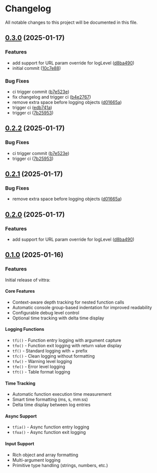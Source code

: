 # Changelog

All notable changes to this project will be documented in this file.

## [0.3.0](https://github.com/cascading-jox/vittra/compare/v0.2.2...v0.3.0) (2025-01-17)


### Features

* add support for URL param override for logLevel ([d8ba490](https://github.com/cascading-jox/vittra/commit/d8ba490d225c5d9978142a95da6266da0b404bc7))
* initial commit ([10c7e88](https://github.com/cascading-jox/vittra/commit/10c7e88b7ba62297ec9b5bf4114fd8f127bb2282))


### Bug Fixes

* ci trigger commit ([b7e523e](https://github.com/cascading-jox/vittra/commit/b7e523e8d99a84f8a46628ec148aef0fdedf9fc9))
* fix changelog and trigger ci ([b4e2767](https://github.com/cascading-jox/vittra/commit/b4e27675d404a41f05c4eb56e283e6f435cefb6b))
* remove extra space before logging objects ([d01665a](https://github.com/cascading-jox/vittra/commit/d01665afbcb73efe722b6a579e906570a80a5abe))
* trigger ci ([edb741a](https://github.com/cascading-jox/vittra/commit/edb741ab6ee8217ebd1c8785d5ccec006d82aa41))
* trigger ci ([7b25953](https://github.com/cascading-jox/vittra/commit/7b25953dc7398802bcbcb2270f8e1deda3bad6c2))

## [0.2.2](https://github.com/cascading-jox/vittra/compare/v0.2.1...v0.2.2) (2025-01-17)

### Bug Fixes

* ci trigger commit ([b7e523e](https://github.com/cascading-jox/vittra/commit/b7e523e8d99a84f8a46628ec148aef0fdedf9fc9))
* trigger ci ([7b25953](https://github.com/cascading-jox/vittra/commit/7b25953dc7398802bcbcb2270f8e1deda3bad6c2))

## [0.2.1](https://github.com/cascading-jox/vittra/compare/v0.2.0...v0.2.1) (2025-01-17)

### Bug Fixes

* remove extra space before logging objects ([d01665a](https://github.com/cascading-jox/vittra/commit/d01665afbcb73efe722b6a579e906570a80a5abe))

## [0.2.0](https://github.com/cascading-jox/vittra/compare/v0.1.0...v0.2.0) (2025-01-17)

### Features

* add support for URL param override for logLevel ([d8ba490](https://github.com/cascading-jox/vittra/commit/d8ba490d225c5d9978142a95da6266da0b404bc7))

## [0.1.0](https://github.com/cascading-jox/vittra/commits/v0.1.0) (2025-01-16)

### Features

Initial release of vittra:

#### Core Features
* Context-aware depth tracking for nested function calls
* Automatic console group-based indentation for improved readability
* Configurable debug level control
* Optional time tracking with delta time display

#### Logging Functions
* `tfi()` - Function entry logging with argument capture
* `tfo()` - Function exit logging with return value display
* `tf()` - Standard logging with + prefix
* `tfc()` - Clean logging without formatting
* `tfw()` - Warning level logging
* `tfe()` - Error level logging
* `tft()` - Table format logging

#### Time Tracking
* Automatic function execution time measurement
* Smart time formatting (ms, s, mm:ss)
* Delta time display between log entries

#### Async Support
* `tfia()` - Async function entry logging
* `tfoa()` - Async function exit logging

#### Input Support
* Rich object and array formatting
* Multi-argument logging
* Primitive type handling (strings, numbers, etc.)
